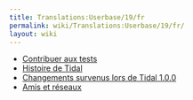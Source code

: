 ```yaml
---
title: Translations:Userbase/19/fr
permalink: wiki/Translations:Userbase/19/fr/
layout: wiki
---
```


-   [ Contribuer aux tests](/wiki/Contributing_tests "wikilink")
-   [ Histoire de Tidal](/wiki/History_of_Tidal "wikilink")
-   [ Changements survenus lors de Tidal
    1.0.0](/wiki/Changes_in_Tidal_1.0.0 "wikilink")
-   [ Amis et réseaux](/wiki/Friends_and_relations "wikilink")

